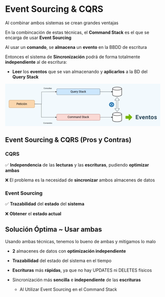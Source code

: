 # Event Sourcing & CQRS

Al combinar ambos sistemas se crean grandes ventajas

En la combincación de estas técnicas, el **Command Stack** es el que se encarga de usar **Event Sourcing**

Al usar un **comando**, se **almacena** un **evento** en la BBDD de escritura

Entonces el sistema de **Sincronización** podrá de forma totalmente **independiente** al de escritura:
+ **Leer** los **eventos** que se van almacenando y **aplicarlos** a la BD del **Query Stack**

![](/images/4-Events/Screenshot%20Capture%20-%202023-11-29%20-%2014-32-27.png)


## Event Sourcing & CQRS (Pros y Contras)

### CQRS

✅ **Independencia** de las **lecturas** y las **escrituras**, pudiendo **optimizar ambas**

❌ El problema es la necesidad de **sincronizar** ambos almacenes de datos


### Event Sourcing

✅ **Trazabilidad** del **estado** del **sistema**

❌ **Obtener** el **estado actual**



## Solución Óptima ~ Usar ambas

Usando ambas técnicas, tenemos lo bueno de ambas y mitigamos lo malo

+ **2** almacenes de datos con **optimización independiente**

+ **Trazabilidad** del estado del sistema en el tiempo

+ **Escrituras** más **rápidas**, ya que no hay UPDATES ni DELETES físicos

+ Sincronización más **sencilla** e **independiente** de las **escrituras**
    + Al Utilizar Event Sourcing en el Command Stack